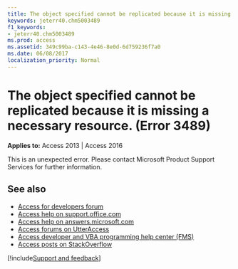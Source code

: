 ```yaml
---
title: The object specified cannot be replicated because it is missing a necessary resource. (Error 3489)
keywords: jeterr40.chm5003489
f1_keywords:
- jeterr40.chm5003489
ms.prod: access
ms.assetid: 349c99ba-c143-4e46-8e0d-6d759236f7a0
ms.date: 06/08/2017
localization_priority: Normal
---
```



# The object specified cannot be replicated because it is missing a necessary resource. (Error 3489)

  

**Applies to:** Access 2013 | Access 2016

This is an unexpected error. Please contact Microsoft Product Support Services for further information.

## See also

- [Access for developers forum](https://social.msdn.microsoft.com/Forums/office/home?forum=accessdev)
- [Access help on support.office.com](https://support.office.com/search/results?query=Access)
- [Access help on answers.microsoft.com](https://answers.microsoft.com/)
- [Access forums on UtterAccess](https://www.utteraccess.com/forum/index.php?act=idx)
- [Access developer and VBA programming help center (FMS)](https://www.fmsinc.com/MicrosoftAccess/developer/)
- [Access posts on StackOverflow](https://stackoverflow.com/questions/tagged/ms-access)

[!include[Support and feedback](~/includes/feedback-boilerplate.md)]